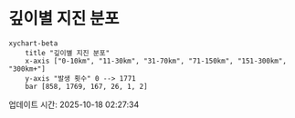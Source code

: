 # 깊이별 지진 분포

```mermaid
xychart-beta
    title "깊이별 지진 분포"
    x-axis ["0-10km", "11-30km", "31-70km", "71-150km", "151-300km", "300km+"]
    y-axis "발생 횟수" 0 --> 1771
    bar [858, 1769, 167, 26, 1, 2]
```

업데이트 시간: 2025-10-18 02:27:34
